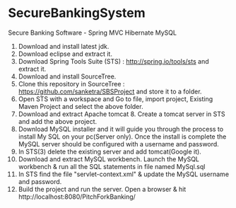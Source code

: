 SecureBankingSystem
===================

Secure Banking Software - Spring MVC Hibernate MySQL
1) Download and install latest jdk.
2) Download eclipse and extract it.
3) Download Spring Tools Suite (STS) : http://spring.io/tools/sts and extract it.
5) Download and install SourceTree.
6) Clone this repository in SourceTree : https://github.com/sanketra/SBSProject and store it to a folder.
7) Open STS with a workspace and Go to file, import project, Existing Maven Project and select the above folder.
8) Download and extract Apache tomcat 8. Create a tomcat server in STS and add the above project.
9) Download MySQL installer and it will guide you through the process to install My SQL on your pc(Server only).
   Once the install is complete the MySQL server should be configured with a username and password.
10) In STS(3) delete the existing server and add tomcat(Google it).
11) Download and extract MySQL workbench. Launch the MySQL workbench & run all the SQL statements in file named MySql.sql
11) In STS find the file "servlet-context.xml" & update the MySQL username and password.
12) Build the project and run the server. Open a browser & hit http://localhost:8080/PitchForkBanking/ 
